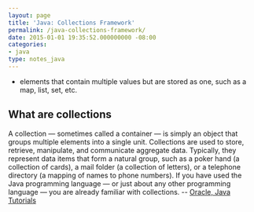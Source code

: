 ```yaml
---
layout: page
title: 'Java: Collections Framework'
permalink: /java-collections-framework/
date: 2015-01-01 19:35:52.000000000 -08:00
categories:
- java
type: notes_java
---
```



* elements that contain multiple values but are stored as one, such as a map, list, set, etc.

## What are collections

A collection — sometimes called a container — is simply an object that groups multiple elements into a single unit. Collections are used to store, retrieve, manipulate, and communicate aggregate data. Typically, they represent data items that form a natural group, such as a poker hand (a collection of cards), a mail folder (a collection of letters), or a telephone directory (a mapping of names to phone numbers). If you have used the Java programming language — or just about any other programming language — you are already familiar with collections.
-- [Oracle, Java Tutorials](https://docs.oracle.com/javase/tutorial/collections/intro/index.html)